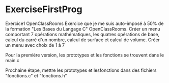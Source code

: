 # ExerciseFirstProg

Exercice1 OpenClassRooms Exercice que je me suis auto-imposé à 50% de la formation "Les Bases du Langage C" OpenClassRooms. 
Créer un menu comportant 7 opérations mathématiques, les quatres opérations de base, calcul du carré d'un nombre, calcul de surface et calcul de volume.
Créer un menu avec choix de 1 à 7


Pour la première version, les prototypes et les fonctions se trouvent dans le main.c

Prochaine étape, mettre les prototypes et lesfonctions dans des fichiers "fonctions.c" et "fonctions.h"
